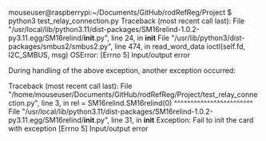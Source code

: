 mouseuser@raspberrypi:~/Documents/GitHub/rodRefReg/Project $ python3 test_relay_connection.py 
Traceback (most recent call last):
  File "/usr/local/lib/python3.11/dist-packages/SM16relind-1.0.2-py3.11.egg/SM16relind/__init__.py", line 24, in __init__
  File "/usr/lib/python3/dist-packages/smbus2/smbus2.py", line 474, in read_word_data
    ioctl(self.fd, I2C_SMBUS, msg)
OSError: [Errno 5] Input/output error

During handling of the above exception, another exception occurred:

Traceback (most recent call last):
  File "/home/mouseuser/Documents/GitHub/rodRefReg/Project/test_relay_connection.py", line 3, in <module>
    rel = SM16relind.SM16relind(0)
          ^^^^^^^^^^^^^^^^^^^^^^^^
  File "/usr/local/lib/python3.11/dist-packages/SM16relind-1.0.2-py3.11.egg/SM16relind/__init__.py", line 31, in __init__
Exception: Fail to init the card with exception [Errno 5] Input/output error
